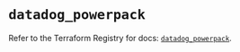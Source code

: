 # `datadog_powerpack`

Refer to the Terraform Registry for docs: [`datadog_powerpack`](https://registry.terraform.io/providers/datadog/datadog/3.41.0/docs/resources/powerpack).
